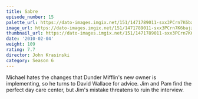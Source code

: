 ```yaml
---
title: Sabre
episode_number: 15
palette_url: https://dato-images.imgix.net/151/1471789011-sxx3PCrn7K6bajzUtY531kXtts9.jpg?ixlib=rb-1.1.0&ch=DPR%2CWidth&auto=enhance&palette=json
image_url: https://dato-images.imgix.net/151/1471789011-sxx3PCrn7K6bajzUtY531kXtts9.jpg?ixlib=rb-1.1.0&ch=DPR%2CWidth&auto=compress%2Cformat&w=500
thumbnail_url: https://dato-images.imgix.net/151/1471789011-sxx3PCrn7K6bajzUtY531kXtts9.jpg?ixlib=rb-1.1.0&ch=DPR%2CWidth&auto=enhance&w=500&h=280&fit=crop&fm=jpg
date: '2010-02-04'
weight: 109
rating: 7.7
director: John Krasinski
category: Season 6
---
```


Michael hates the changes that Dunder Mifflin's new owner is implementing, so he turns to David Wallace for advice. Jim and Pam find the perfect day care center, but Jim's mistake threatens to ruin the interview.